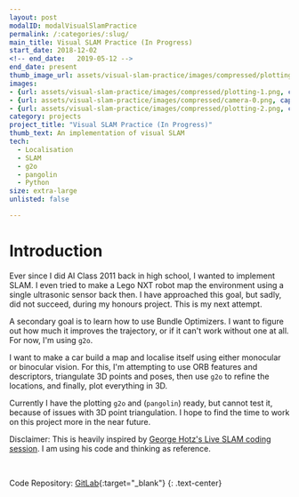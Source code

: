 ```yaml
---
layout: post
modalID: modalVisualSlamPractice
permalink: /:categories/:slug/
main_title: Visual SLAM Practice (In Progress)
start_date: 2018-12-02
<!-- end_date:   2019-05-12 -->
end_date: present
thumb_image_url: assets/visual-slam-practice/images/compressed/plotting-2.png
images:
- {url: assets/visual-slam-practice/images/compressed/plotting-1.png, caption: "The pointcloud soon after start. You can make out the green trees and blue sky", id: plotting-1}
- {url: assets/visual-slam-practice/images/compressed/camera-0.png, caption: "The camera feed, with optical flow visualised.", id: camera-0}
- {url: assets/visual-slam-practice/images/compressed/plotting-2.png, caption: "The pointcloud after 20-30 steps. See how the blue car trajectory is straight, but seems to go perpendicularly to the point cloud. There's an issue either with how I display points, or how I triangulate. Also, I should probably cull the points that are far away from the car.", id: plotting-2}
category: projects
project_title: "Visual SLAM Practice (In Progress)"
thumb_text: An implementation of visual SLAM
tech:
  - Localisation
  - SLAM
  - g2o
  - pangolin
  - Python
size: extra-large
unlisted: false

---
```


# Introduction
Ever since I did AI Class 2011 back in high school, I wanted to implement SLAM. I even tried to make a Lego NXT robot map the environment using a single ultrasonic sensor back then. I have approached this goal, but sadly, did not succeed, during my honours project. This is my next attempt.

A secondary goal is to learn how to use Bundle Optimizers. I want to figure out how much it improves the trajectory, or if it can't work without one at all. For now, I'm using `g2o`.

I want to make a car build a map and localise itself using either monocular or binocular vision. For this, I'm attempting to use ORB features and descriptors, triangulate 3D points and poses, then use `g2o` to refine the locations, and finally, plot everything in 3D.

Currently I have the plotting `g2o` and (`pangolin`) ready, but cannot test it, because of issues with 3D point triangulation.
I hope to find the time to work on this project more in the near future.

Disclaimer: This is heavily inspired by [George Hotz's Live SLAM coding session](https://www.youtube.com/watch?v=7Hlb8YX2-W8). I am using his code and thinking as reference.

<div class="post-content-markdown">

<br>

Code Repository: [GitLab](https://gitlab.com/LinasKo/visual-slam-practice){:target="_blank"}
{: .text-center}

</div>
